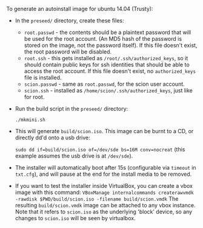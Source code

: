 To generate an autoinstall image for ubuntu 14.04 (Trusty):
- In the `preseed/` directory, create these files:
  - `root.passwd` - the contents should be a plaintext password that will be
    used for the root account. (An MD5 hash of the password is stored on the
    image, not the password itself). If this file doesn't exist, the root
    password will be disabled.
  - `root.ssh` - this gets installed as `/root/.ssh/authorized_keys`, so it
    should contain public keys for ssh identities that should be able to access
    the root account. If this file doesn't exist, no `authorized_keys` file is
    installed.
  - `scion.passwd` - same as `root.passwd`, for the scion user account.
  - `scion.ssh` - installed as `/home/scion/.ssh/authorized_keys`, just like
    for root.
- Run the build script in the `preseed/` directory:

  `./mkmini.sh`

- This will generate `build/scion.iso`. This image can be burnt to a CD, or
  directly dd'd onto a usb drive:

  `sudo dd if=build/scion.iso of=/dev/sde bs=16M conv=nocreat`
  (this example assumes the usb drive is at `/dev/sde`).
- The installer will automatically boot after 15s (configurable via
  `timeout` in `txt.cfg`), and will pause at the end for the install media to
  be removed.
- If you want to test the installer inside VirtualBox, you can create a vbox
  image with this command:
  `VBoxManage internalcommands createrawvmdk -rawdisk $PWD/build/scion.iso -filename build/scion.vmdk`
  The resulting `build/scion.vmdk` image can be attached to any vbox instance.
  Note that it refers to `scion.iso` as the underlying 'block' device, so any
  changes to `scion.iso` will be seen by virtualbox.
